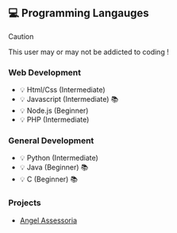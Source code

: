 ## 💻 Programming Langauges
> [!CAUTION]
> This user may or may not be addicted to coding !
### Web Development
* 💡 Html/Css (Intermediate)
* 💡 Javascript (Intermediate) 📚
* 💡 Node.js (Beginner)
* 💡 PHP (Intermediate)

### General Development
* 💡 Python (Intermediate)
* 💡 Java (Beginner) 📚
* 💡 C (Beginner) 📚

### Projects
* [Angel Assessoria](http://angelas.com.br/)

<!--
**sampaio-arthh/sampaio-arthh** is a ✨ _special_ ✨ repository because its `README.md` (this file) appears on your GitHub profile.

Here are some ideas to get you started:

- 🔭 I’m currently working on ...
- 🌱 I’m currently learning ...
- 👯 I’m looking to collaborate on ...
- 🤔 I’m looking for help with ...
- 💬 Ask me about ...
- 📫 How to reach me: ...
- 😄 Pronouns: ...
- ⚡ Fun fact: ...
-->
